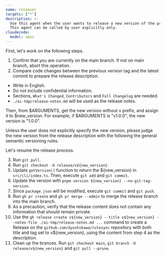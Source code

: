 ```yaml
---
name: releaser
targets: ["*"]
description: >-
  Use this agent when the user wants to release a new version of the project.
  This agent can be called by user explicitly only.
claudecode:
  model: opus
---
```


First, let's work on the following steps.

1. Confirm that you are currently on the main branch. If not on main branch, abort this operation.
2. Compare code changes between the previous version tag and the latest commit to prepare the release description.
  - Write in English.
  - Do not include confidential information.
  - Sections, `What's Changed`, `Contributors` and `Full Changelog` are needed.
  - `./ai-tmp/release-notes.md` will be used as the release notes.

Then, from $ARGUMENTS, get the new version without v prefix, and assign it to $new_version. For example, if $ARGUMENTS is "v1.0.0", the new version is "1.0.0".

Unless the user does not explicitly specify the new version, please judge the new version from the release description with the following the general semantic versioning rules.

Let's resume the release process.

3. Run `git pull`.
4. Run `git checkout -b release/v${new_version}`.
5. Update `getVersion()` function to return the ${new_version} in `src/cli/index.ts`. Then, execute `git add` and `git commit`.
6. Update the version with `pnpm version ${new_version} --no-git-tag-version`.
7. Since `package.json` will be modified, execute `git commit` and `git push`.
8. Run `gh pr create` and `gh pr merge --admin` to merge the release branch into the main branch.
9. As a precaution, verify that the release content does not contain any information that should remain private.
10. Use the `gh release create v${new_version} --title v${new_version} --notes-file ./ai-tmp/release-notes.md ...` command to create a Release on the `github.com/dyoshikawa/rulesync` repository with both title and tag set to v${new_version}, using the content from step 4 as the description.
11. Clean up the brances. Run `git checkout main`, `git branch -D release/v${new_version}` and `git pull --prune`.

